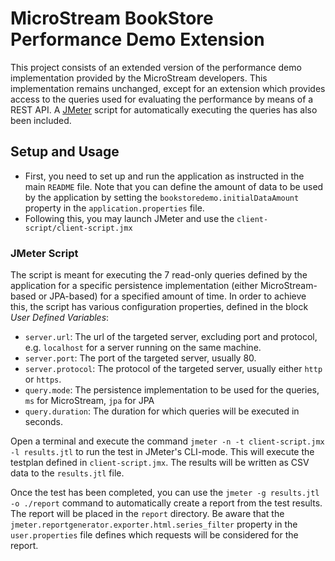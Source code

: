 # MicroStream BookStore Performance Demo Extension

This project consists of an extended version of the performance demo implementation provided by the MicroStream developers. This implementation remains unchanged, except for an extension which provides access to the queries used for evaluating the performance by means of a REST API. A [JMeter](https://jmeter.apache.org/) script for automatically executing the queries has also been included.

## Setup and Usage

- First, you need to set up and run the application as instructed in the main `README` file. Note that you can define the amount of data to be used by the application by setting the `bookstoredemo.initialDataAmount` property in the `application.properties` file.
- Following this, you may launch JMeter and use the `client-script/client-script.jmx`

### JMeter Script

The script is meant for executing the 7 read-only queries defined by the application for a specific persistence implementation (either MicroStream-based or JPA-based) for a specified amount of time.
In order to achieve this, the script has various configuration properties, defined in the block *User Defined Variables*:

* `server.url`: The url of the targeted server, excluding port and protocol, e.g. `localhost` for a server running on the same machine.
* `server.port`: The port of the targeted server, usually 80.
* `server.protocol`: The protocol of the targeted server, usually either `http` or `https`.
* `query.mode`: The persistence implementation to be used for the queries, `ms` for MicroStream, `jpa` for JPA
* `query.duration`: The duration for which queries will be executed in seconds.

Open a terminal and execute the command `jmeter -n -t client-script.jmx -l results.jtl` to run the test in JMeter's CLI-mode. This will execute the testplan defined in `client-script.jmx`. The results will be written as CSV data to the `results.jtl` file.

Once the test has been completed, you can use the `jmeter -g results.jtl -o ./report` command to automatically create a report from the test results. The report will be placed in the `report` directory. Be aware that the `jmeter.reportgenerator.exporter.html.series_filter` property in the `user.properties` file defines which requests will be considered for the report.
